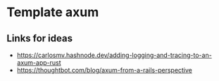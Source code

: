 # Template axum

## Links for ideas
- https://carlosmv.hashnode.dev/adding-logging-and-tracing-to-an-axum-app-rust
- https://thoughtbot.com/blog/axum-from-a-rails-perspective
